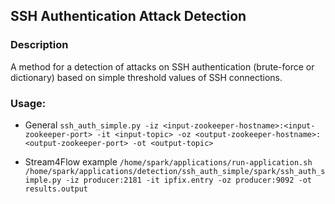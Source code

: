 ## SSH Authentication Attack Detection

### Description
A method for a detection of attacks on SSH authentication (brute-force or dictionary) based
on simple threshold values of SSH connections.

### Usage:
- General
`ssh_auth_simple.py -iz <input-zookeeper-hostname>:<input-zookeeper-port> -it <input-topic> -oz
    <output-zookeeper-hostname>:<output-zookeeper-port> -ot <output-topic>`

- Stream4Flow example
`/home/spark/applications/run-application.sh  /home/spark/applications/detection/ssh_auth_simple/spark/ssh_auth_simple.py -iz producer:2181 -it ipfix.entry -oz producer:9092 -ot results.output`
